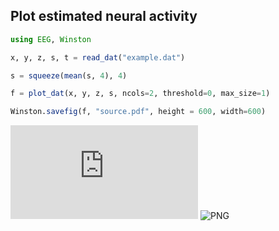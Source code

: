 ## Plot estimated neural activity

```julia
using EEG, Winston

x, y, z, s, t = read_dat("example.dat")

s = squeeze(mean(s, 4), 4)

f = plot_dat(x, y, z, s, ncols=2, threshold=0, max_size=1)

Winston.savefig(f, "source.pdf", height = 600, width=600)

```

![PDF](https://raw.githubusercontent.com/codles/EEG.jl/master/doc/images/sources.pdf)
![PNG](https://raw.githubusercontent.com/codles/EEG.jl/master/doc/images/sources.png)
